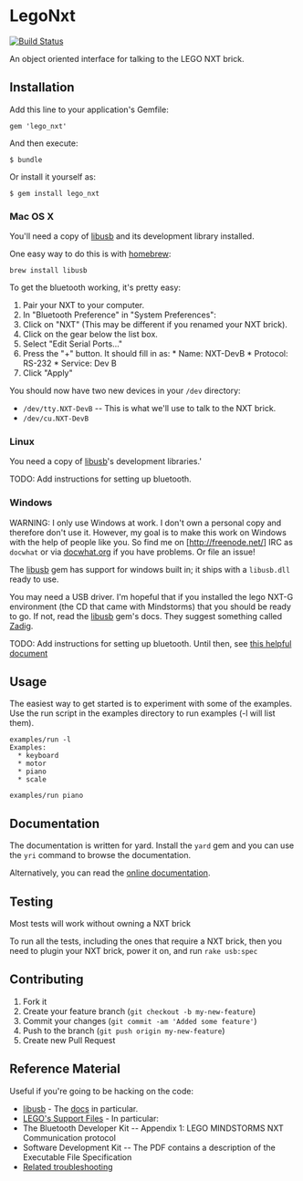# LegoNxt

[![Build Status](https://secure.travis-ci.org/docwhat/lego_nxt.png?branch=master)](http://travis-ci.org/docwhat/lego_nxt)

An object oriented interface for talking to the LEGO NXT brick.

## Installation

Add this line to your application's Gemfile:

    gem 'lego_nxt'

And then execute:

    $ bundle

Or install it yourself as:

    $ gem install lego_nxt

### Mac OS X

You'll need a copy of [libusb](http://www.libusb.org/) and its development library installed.

One easy way to do this is with [homebrew](http://mxcl.github.com/homebrew/):

    brew install libusb

To get the bluetooth working, it's pretty easy:

1. Pair your NXT to your computer.
1. In "Bluetooth Preference" in "System Preferences":
  1. Click on "NXT" (This may be different if you renamed your NXT brick).
  1. Click on the gear below the list box.
  1. Select "Edit Serial Ports..."
  1. Press the "+" button.  It should fill in as:
    * Name: NXT-DevB
    * Protocol: RS-232
    * Service: Dev B
  1. Click "Apply"

You should now have two new devices in your `/dev` directory:
  * `/dev/tty.NXT-DevB` -- This is what we'll use to talk to the NXT brick.
  * `/dev/cu.NXT-DevB`

### Linux

You need a copy of [libusb](http://www.libusb.org/)'s development libraries.'

TODO: Add instructions for setting up bluetooth.

### Windows

WARNING: I only use Windows at work. I don't own a personal copy and therefore
don't use it.  However, my goal is to make this work on Windows with the help
of people like you.  So find me on [http://freenode.net/] IRC as `docwhat` or
via [docwhat.org](http://docwhat.org) if you have problems. Or file an issue!

The [libusb](https://github.com/larskanis/libusb) gem has support for windows
built in; it ships with a `libusb.dll` ready to use.

You may need a USB driver. I'm hopeful that if you installed the lego NXT-G
environment (the CD that came with Mindstorms) that you should be ready to go.
If not, read the [libusb](https://github.com/larskanis/libusb) gem's docs.
They suggest something called
[Zadig](http://sourceforge.net/apps/mediawiki/libwdi/index.php?title=Main_Page).

TODO: Add instructions for setting up bluetooth. Until then, see [this helpful
document](http://www.eng.buffalo.edu/~colinlea/Bluetooth_With_NXT.pdf)

## Usage

The easiest way to get started is to experiment with some of the examples. Use
the run script in the examples directory to run examples (-l will list them).
```
examples/run -l
Examples:
  * keyboard
  * motor
  * piano
  * scale

examples/run piano
```

## Documentation

The documentation is written for yard. Install the `yard` gem and you can
use the `yri` command to browse the documentation.

Alternatively, you can read the [online documentation](http://rubydoc.info/github/docwhat/lego_nxt/master/frames).

## Testing

Most tests will work without owning a NXT brick

To run all the tests, including the ones that require a NXT brick, then you need to
plugin your NXT brick, power it on, and run `rake usb:spec`

## Contributing

1. Fork it
2. Create your feature branch (`git checkout -b my-new-feature`)
3. Commit your changes (`git commit -am 'Added some feature'`)
4. Push to the branch (`git push origin my-new-feature`)
5. Create new Pull Request

## Reference Material

Useful if you're going to be hacking on the code:

* [libusb](https://github.com/larskanis/libusb) - The [docs](http://rubydoc.info/gems/libusb/LIBUSB) in particular.
* [LEGO's Support Files](http://mindstorms.lego.com/en-us/support/files/default.aspx#Advanced) - In particular:
* The Bluetooth Developer Kit -- Appendix 1: LEGO MINDSTORMS NXT Communication protocol
* Software Development Kit -- The PDF contains a description of the Executable File Specification
* [Related troubleshooting](http://www.mindstorms.rwth-aachen.de/documents/downloads/doc/troubleshooting.html)
